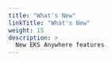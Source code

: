```yaml
---
title: "What's New"
linkTitle: "What's New"
weight: 15
description: >
  New EKS Anywhere features
---
```


